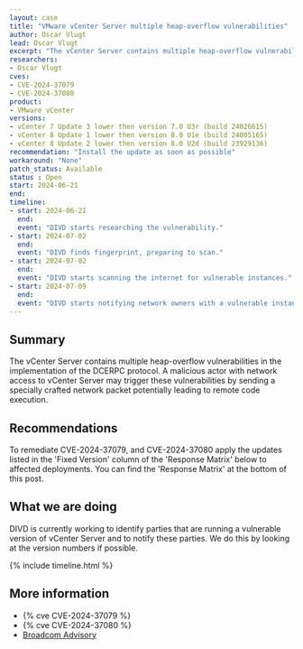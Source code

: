 ```yaml
---
layout: case
title: "VMware vCenter Server multiple heap-overflow vulnerabilities"
author: Oscar Vlugt
lead: Oscar Vlugt
excerpt: "The vCenter Server contains multiple heap-overflow vulnerabilities in the implementation of the DCERPC protocol"
researchers:
- Oscar Vlugt
cves:
- CVE-2024-37079
- CVE-2024-37080
product:
- VMware vCenter
versions: 
- vCenter 7 Update 3 lower then version 7.0 U3r (build 24026615)
- vCenter 8 Update 1 lower then version 8.0 U1e (build 24005165)
- vCenter 8 Update 2 lower then version 8.0 U2d (build 23929136)
recommendation: "Install the update as soon as possible"
workaround: "None"
patch_status: Available
status : Open
start: 2024-06-21
end:
timeline:
- start: 2024-06-21
  end:
  event: "DIVD starts researching the vulnerability."
- start: 2024-07-02
  end:
  event: "DIVD finds fingerprint, preparing to scan."
- start: 2024-07-02
  end:
  event: "DIVD starts scanning the internet for vulnerable instances."
- start: 2024-07-09
  end:
  event: "DIVD starts notifying network owners with a vulnerable instance in their network."
---
```


## Summary

The vCenter Server contains multiple heap-overflow vulnerabilities in the implementation of the DCERPC protocol. A malicious actor with network access to vCenter Server may trigger these vulnerabilities by sending a specially crafted network packet potentially leading to remote code execution.

## Recommendations

To remediate CVE-2024-37079, and CVE-2024-37080 apply the updates listed in the 'Fixed Version' column of the 'Response Matrix' below to affected deployments. You can find the 'Response Matrix' at the bottom of this post.

## What we are doing

DIVD is currently working to identify parties that are running a vulnerable version of vCenter Server and to notify these parties. We do this by looking at the version numbers if possible.

{% include timeline.html %}

## More information

* {% cve CVE-2024-37079 %}
* {% cve CVE-2024-37080 %}
* [Broadcom Advisory](https://support.broadcom.com/web/ecx/support-content-notification/-/external/content/SecurityAdvisories/0/24453)
